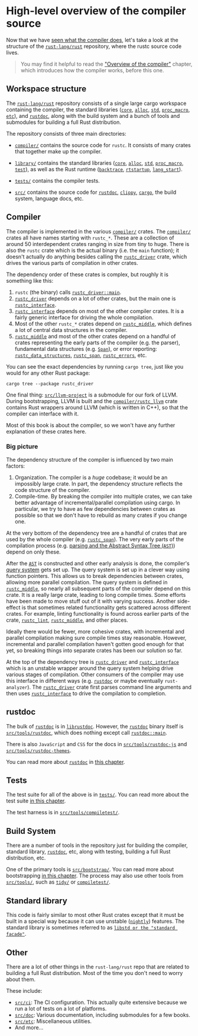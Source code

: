 # High-level overview of the compiler source

Now that we have [seen what the compiler does][orgch],
let's take a look at the structure of the [`rust-lang/rust`] repository,
where the rustc source code lives.

[`rust-lang/rust`]: https://github.com/rust-lang/rust

> You may find it helpful to read the ["Overview of the compiler"][orgch]
> chapter, which introduces how the compiler works, before this one.

[orgch]: ./overview.md

## Workspace structure

The [`rust-lang/rust`] repository consists of a single large cargo workspace
containing the compiler, the standard libraries ([`core`], [`alloc`], [`std`],
[`proc_macro`], [`etc`]), and [`rustdoc`], along with the build system and a
bunch of tools and submodules for building a full Rust distribution.

The repository consists of three main directories:

- [`compiler/`] contains the source code for `rustc`. It consists of many crates
  that together make up the compiler.
  
- [`library/`] contains the standard libraries ([`core`], [`alloc`], [`std`],
  [`proc_macro`], [`test`]), as well as the Rust runtime ([`backtrace`], [`rtstartup`],
  [`lang_start`]).
  
- [`tests/`] contains the compiler tests.
  
- [`src/`] contains the source code for [`rustdoc`], [`clippy`], [`cargo`], the build system,
  language docs, etc.

[`alloc`]: https://github.com/rust-lang/rust/tree/master/library/alloc
[`backtrace`]: https://github.com/rust-lang/backtrace-rs/
[`cargo`]: https://github.com/rust-lang/cargo
[`clippy`]: https://github.com/rust-lang/rust/tree/master/src/tools/clippy
[`compiler/`]: https://github.com/rust-lang/rust/tree/master/compiler
[`core`]: https://github.com/rust-lang/rust/tree/master/library/core
[`etc`]: https://github.com/rust-lang/rust/tree/master/src/etc
[`lang_start`]: https://github.com/rust-lang/rust/blob/master/library/std/src/rt.rs
[`library/`]: https://github.com/rust-lang/rust/tree/master/library
[`proc_macro`]: https://github.com/rust-lang/rust/tree/master/library/proc_macro
[`rtstartup`]: https://github.com/rust-lang/rust/tree/master/library/rtstartup
[`rust-lang/rust`]: https://github.com/rust-lang/rust
[`rustdoc`]: https://github.com/rust-lang/rust/tree/master/src/tools/rustdoc
[`src/`]: https://github.com/rust-lang/rust/tree/master/src
[`std`]: https://github.com/rust-lang/rust/tree/master/library/std
[`test`]: https://github.com/rust-lang/rust/tree/master/library/test
[`tests/`]: https://github.com/rust-lang/rust/tree/master/tests

## Compiler

The compiler is implemented in the various [`compiler/`] crates.
The [`compiler/`] crates all have names starting with `rustc_*`. These are a
collection of around 50 interdependent crates ranging in size from tiny to
huge. There is also the `rustc` crate which is the actual binary (i.e. the
`main` function); it doesn't actually do anything besides calling the
[`rustc_driver`] crate, which drives the various parts of compilation in other
crates.

The dependency order of these crates is complex, but roughly it is
something like this:

1. `rustc` (the binary) calls [`rustc_driver::main`][main].
1. [`rustc_driver`] depends on a lot of other crates, but the main one is
   [`rustc_interface`].
1. [`rustc_interface`] depends on most of the other compiler crates. It is a
   fairly generic interface for driving the whole compilation.
1. Most of the other `rustc_*` crates depend on [`rustc_middle`], which defines
   a lot of central data structures in the compiler.
1. [`rustc_middle`] and most of the other crates depend on a handful of crates
   representing the early parts of the compiler (e.g. the parser), fundamental
   data structures (e.g. [`Span`]), or error reporting:
   [`rustc_data_structures`], [`rustc_span`], [`rustc_errors`], etc.

[`rustc_data_structures`]: https://doc.rust-lang.org/nightly/nightly-rustc/rustc_data_structures/index.html
[`rustc_driver`]: https://doc.rust-lang.org/nightly/nightly-rustc/rustc_driver/index.html
[`rustc_errors`]: https://doc.rust-lang.org/nightly/nightly-rustc/rustc_errors/index.html
[`rustc_interface`]: https://doc.rust-lang.org/nightly/nightly-rustc/rustc_interface/index.html
[`rustc_middle`]: https://doc.rust-lang.org/nightly/nightly-rustc/rustc_middle/index.html
[`rustc_span`]: https://doc.rust-lang.org/nightly/nightly-rustc/rustc_span/index.html
[`Span`]: https://doc.rust-lang.org/nightly/nightly-rustc/rustc_span/struct.Span.html
[main]: https://doc.rust-lang.org/nightly/nightly-rustc/rustc_driver/fn.main.html

You can see the exact dependencies by running `cargo tree`,
just like you would for any other Rust package:

```console
cargo tree --package rustc_driver
```

One final thing: [`src/llvm-project`] is a submodule for our fork of LLVM.
During bootstrapping, LLVM is built and the [`compiler/rustc_llvm`] crate
contains Rust wrappers around LLVM (which is written in C++), so that the
compiler can interface with it.

Most of this book is about the compiler, so we won't have any further
explanation of these crates here.

[`compiler/rustc_llvm`]: https://github.com/rust-lang/rust/tree/master/compiler/rustc_llvm
[`src/llvm-project`]: https://github.com/rust-lang/rust/tree/master/src/
[`Cargo.toml`]: https://github.com/rust-lang/rust/blob/master/Cargo.toml

### Big picture

The dependency structure of the compiler is influenced by two main factors:

1. Organization. The compiler is a _huge_ codebase; it would be an impossibly
   large crate. In part, the dependency structure reflects the code structure
   of the compiler.
2. Compile-time. By breaking the compiler into multiple crates, we can take
   better advantage of incremental/parallel compilation using cargo. In
   particular, we try to have as few dependencies between crates as possible so
   that we don't have to rebuild as many crates if you change one.

At the very bottom of the dependency tree are a handful of crates that are used
by the whole compiler (e.g. [`rustc_span`]). The very early parts of the
compilation process (e.g. [parsing and the Abstract Syntax Tree (`AST`)][parser]) 
depend on only these.

After the [`AST`][parser] is constructed and other early analysis is done, the
compiler's [query system][query] gets set up. The query system is set up in a
clever way using function pointers. This allows us to break dependencies
between crates, allowing more parallel compilation. The query system is defined
in [`rustc_middle`], so nearly all subsequent parts of the compiler depend on
this crate. It is a really large crate, leading to long compile times. Some
efforts have been made to move stuff out of it with varying success. Another
side-effect is that sometimes related functionality gets scattered across
different crates. For example, linting functionality is found across earlier
parts of the crate, [`rustc_lint`], [`rustc_middle`], and other places.

Ideally there would be fewer, more cohesive crates, with incremental and
parallel compilation making sure compile times stay reasonable. However,
incremental and parallel compilation haven't gotten good enough for that yet,
so breaking things into separate crates has been our solution so far.

At the top of the dependency tree is [`rustc_driver`] and [`rustc_interface`]
which is an unstable wrapper around the query system helping drive various
stages of compilation. Other consumers of the compiler may use this interface
in different ways (e.g. [`rustdoc`] or maybe eventually `rust-analyzer`). The
[`rustc_driver`] crate first parses command line arguments and then uses
[`rustc_interface`] to drive the compilation to completion.

[parser]: https://doc.rust-lang.org/nightly/nightly-rustc/rustc_parse/index.html
[`rustc_lint`]: https://doc.rust-lang.org/nightly/nightly-rustc/rustc_lint/index.html
[query]: ./query.md

## rustdoc

The bulk of [`rustdoc`] is in [`librustdoc`]. However, the [`rustdoc`] binary
itself is [`src/tools/rustdoc`], which does nothing except call [`rustdoc::main`].

There is also `JavaScript` and `CSS` for the docs in [`src/tools/rustdoc-js`]
and [`src/tools/rustdoc-themes`].

You can read more about [`rustdoc`] in [this chapter][rustdoc-chapter].

[`librustdoc`]: https://doc.rust-lang.org/nightly/nightly-rustc/rustdoc/index.html
[`rustdoc::main`]: https://doc.rust-lang.org/nightly/nightly-rustc/rustdoc/fn.main.html
[`src/tools/rustdoc-js`]: https://github.com/rust-lang/rust/tree/master/src/tools/rustdoc-js
[`src/tools/rustdoc-themes`]: https://github.com/rust-lang/rust/tree/master/src/tools/rustdoc-themes
[`src/tools/rustdoc`]:  https://github.com/rust-lang/rust/tree/master/src/tools/rustdoc
[rustdoc-chapter]: ./rustdoc.md

## Tests

The test suite for all of the above is in [`tests/`]. You can read more
about the test suite [in this chapter][testsch].

The test harness is in [`src/tools/compiletest/`][`compiletest/`].

[`tests/`]: https://github.com/rust-lang/rust/tree/master/tests
[testsch]: ./tests/intro.md

## Build System

There are a number of tools in the repository just for building the compiler,
standard library, [`rustdoc`], etc, along with testing, building a full Rust
distribution, etc.

One of the primary tools is [`src/bootstrap/`]. You can read more about
bootstrapping [in this chapter][bootstch]. The process may also use other tools
from [`src/tools/`], such as [`tidy/`] or [`compiletest/`].

[`compiletest/`]: https://github.com/rust-lang/rust/tree/master/src/tools/compiletest
[`src/bootstrap/`]: https://github.com/rust-lang/rust/tree/master/src/bootstrap
[`src/tools/`]: https://github.com/rust-lang/rust/tree/master/src/tools
[`tidy/`]: https://github.com/rust-lang/rust/tree/master/src/tools/tidy
[bootstch]: ./building/bootstrapping/intro.md

## Standard library

This code is fairly similar to most other Rust crates except that it must be
built in a special way because it can use unstable ([`nightly`]) features.
The standard library is sometimes referred to as [`libstd or the "standard facade"`].

[`libstd or the "standard facade"`]: https://rust-lang.github.io/rfcs/0040-libstd-facade.html
[`nightly`]: https://doc.rust-lang.org/nightly/nightly-rustc/

## Other

There are a lot of other things in the `rust-lang/rust` repo that are related
to building a full Rust distribution. Most of the time you don't need to worry about them.

These include:
- [`src/ci`]: The CI configuration. This actually quite extensive because we
  run a lot of tests on a lot of platforms.
- [`src/doc`]: Various documentation, including submodules for a few books.
- [`src/etc`]: Miscellaneous utilities.
- And more...

[`src/ci`]: https://github.com/rust-lang/rust/tree/master/src/ci
[`src/doc`]: https://github.com/rust-lang/rust/tree/master/src/doc
[`src/etc`]: https://github.com/rust-lang/rust/tree/master/src/etc
